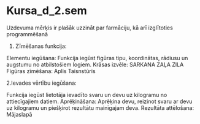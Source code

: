 # Kursa_d_2.sem


Uzdevuma mērķis ir plašāk uzzināt par farmāciju, kā arī izglītoties programmēšanā
1. Zīmēšanas funkcija:

Elementu iegūšana:
Funkcija iegūst figūras tipu, koordinātas, rādiusu  un augstumu no atbilstošiem logiem.
Krāsas izvēle:
SARKANA
ZAĻA
ZILA
Figūras zīmēšana:
Aplis
Taisnstūris

2.Ievades vērtību iegūšana:

Funkcija iegūst lietotāja ievadīto svaru  un devu uz kilogramu  no attiecīgajiem datiem.
Aprēķināšana:
Aprēķina devu, reizinot svaru ar devu uz kilogramu un piešķirot rezultātu mainīgajam deva.
Rezultāta attēlošana:
Mājaslapā

